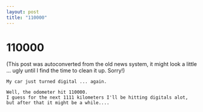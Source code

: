 ```yaml
---
layout: post
title: "110000"
---
```

<h1>110000</h1>
(This post was autoconverted from the old news system,
it might look a little ... ugly until I find the time
to clean it up.
Sorry!)

    My car just turned digital ... again.
    
    Well, the odometer hit 110000.
    I guess for the next 1111 kilometers I'll be hitting digitals alot,
    but after that it might be a while....
    

